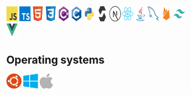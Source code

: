 
 <div align="start">
    <img 
		     width="30"
		     height="40"
		     src="https://raw.githubusercontent.com/devicons/devicon/1119b9f84c0290e0f0b38982099a2bd027a48bf1/icons/javascript/javascript-original.svg"
		   />
     <img 
		     width="30"
		     height="40"
		     src="https://raw.githubusercontent.com/devicons/devicon/master/icons/typescript/typescript-original.svg"
		   />
      <img 
		     width="30"
		     height="40"
		     src="https://raw.githubusercontent.com/devicons/devicon/master/icons/html5/html5-original.svg"
		   />
      <img 
		     width="30"
		     height="40"
		     src="https://raw.githubusercontent.com/devicons/devicon/master/icons/css3/css3-original.svg"
		   />
      <img 
		     width="30"
		     height="40"
		     src="https://raw.githubusercontent.com/devicons/devicon/master/icons/csharp/csharp-original.svg"
		   />
      <img 
		     width="30"
		     height="40"
		     src="https://raw.githubusercontent.com/devicons/devicon/master/icons/c/c-original.svg"
		   />
      <img 
		     width="30"
		     height="40"
		     src="https://raw.githubusercontent.com/devicons/devicon/master/icons/python/python-original.svg"
		   />
      <img 
		     width="30"
		     height="40"
		     src="https://raw.githubusercontent.com/devicons/devicon/master/icons/solidity/solidity-plain.svg"
		   />
     <img 
		     width="30"
		     height="40"
		     src="https://raw.githubusercontent.com/devicons/devicon/master/icons/nextjs/nextjs-line.svg"
		   />
     <img 
		     width="30"
		     height="40"
		     src="https://raw.githubusercontent.com/devicons/devicon/master/icons/react/react-original.svg"
		   />
      <img 
		     width="30"
		     height="40"
		     src="https://raw.githubusercontent.com/devicons/devicon/master/icons/java/java-original.svg"
		   />
      <img 
		     width="30"
		     height="40"
		     src="https://raw.githubusercontent.com/devicons/devicon/master/icons/mysql/mysql-original.svg"
		   />
  <img width="30" height="40" src="https://raw.githubusercontent.com/devicons/devicon/master/icons/firebase/firebase-plain.svg" />
  <img width="30" height="40" src="https://raw.githubusercontent.com/devicons/devicon/master/icons/tailwindcss/tailwindcss-plain.svg" />
  <img width="30" height="40" src="https://raw.githubusercontent.com/devicons/devicon/master/icons/vuejs/vuejs-original.svg" />
     
     
 </div>
 <h1>Operating systems </h1>
 <div>
   <img width="40" height="40" src="https://raw.githubusercontent.com/21Chani/21Chani/main/ubuntu.png"/>
   <img width="40" height="40" src="https://raw.githubusercontent.com/devicons/devicon/master/icons/windows8/windows8-original.svg"/>
   <img width="35" height="40" src="https://raw.githubusercontent.com/21Chani/21Chani/main/apple.svg"/>
 </div>
